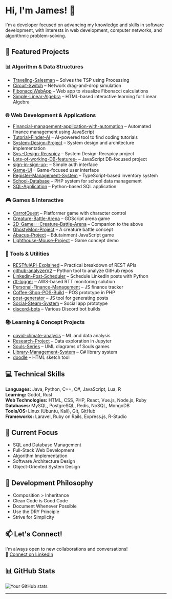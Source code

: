 # Hi, I'm James! 👋

I'm a developer focused on advancing my knowledge and skills in software development, with interests in web development, computer networks, and algorithmic problem-solving.

## 🚀 Featured Projects

### 📊 Algorithm & Data Structures
- [Traveling-Salesman](https://github.com/Jimmyu2foru18/Traveling-Salesman) – Solves the TSP using Processing  
- [Circuit-Switch](https://github.com/Jimmyu2foru18/Circuit-Switch) – Network drag-and-drop simulation  
- [FibonacciWebApp](https://github.com/Jimmyu2foru18/FibonacciWebApp) – Web app to visualize Fibonacci calculations  
- [Simple-Linear-Algebra](https://github.com/Jimmyu2foru18/Simple-Linear-Algebra) – HTML-based interactive learning for Linear Algebra  

### 🌐 Web Development & Applications
- [Financial-management-application-with-automation](https://github.com/Jimmyu2foru18/Financial-management-application-with-automation) – Automated finance management using JavaScript  
- [Tutorial-Finder-AI](https://github.com/Jimmyu2foru18/Tutorial-Finder-AI) – AI-powered tool to find coding tutorials  
- [System-Design-Project](https://github.com/Jimmyu2foru18/System-Design-Project) – System design and architecture implementation  
- [Sys.-Design-Recspicy](https://github.com/Jimmyu2foru18/Sys.-Design-Recspicy) – System Design: Recspicy project  
- [Lots-of-working-DB-features-](https://github.com/Jimmyu2foru18/Lots-of-working-DB-features-) – JavaScript DB-focused project  
- [sign-in-sign-up-](https://github.com/Jimmyu2foru18/sign-in-sign-up-) – Simple auth interface  
- [Game-UI](https://github.com/Jimmyu2foru18/Game-UI) – Game-focused user interface  
- [Register-Management-System](https://github.com/Jimmyu2foru18/Register-Management-System) – TypeScript-based inventory system  
- [School-Database](https://github.com/Jimmyu2foru18/School-Database) – PHP system for school data management  
- [SQL-Application](https://github.com/Jimmyu2foru18/SQL-Application) – Python-based SQL application  

### 🎮 Games & Interactive
- [CarrotQuest](https://github.com/Jimmyu2foru18/CarrotQuest) – Platformer game with character control  
- [Creature-Battle-Arena](https://github.com/Jimmyu2foru18/Creature-Battle-Arena) – GDScript arena game  
- [2D-Game---Creature-Battle-Arena](https://github.com/Jimmyu2foru18/2D-Game---Creature-Battle-Arena) – Companion to the above  
- [GhostyMon-Project](https://github.com/Jimmyu2foru18/GhostyMon-Project) – A creature battle concept  
- [Abacus-Project](https://github.com/Jimmyu2foru18/Abacus-Project) – Edutainment JavaScript game  
- [Lighthouse-Mouse-Project](https://github.com/Jimmyu2foru18/Lighthouse-Mouse-Project) – Game concept demo  

### 🧠 Tools & Utilities
- [RESTfulAPI-Explained](https://github.com/Jimmyu2foru18/RESTfulAPI-Explained) – Practical breakdown of REST APIs  
- [github-analyzerV2](https://github.com/Jimmyu2foru18/github-analyzerV2) – Python tool to analyze GitHub repos  
- [Linkedin-Post-Scheduler](https://github.com/Jimmyu2foru18/Linkedin-Post-Scheduler) – Schedule LinkedIn posts with Python  
- [rtt-logger](https://github.com/Jimmyu2foru18/rtt-logger) – AWS-based RTT monitoring solution  
- [Personal-Finance-Management](https://github.com/Jimmyu2foru18/Personal-Finance-Management) – JS finance tracker  
- [Coffee-Shop-POS-Build](https://github.com/Jimmyu2foru18/Coffee-Shop-POS-Build) – POS prototype in PHP  
- [post-generator](https://github.com/Jimmyu2foru18/post-generator) – JS tool for generating posts  
- [Social-Steam-System](https://github.com/Jimmyu2foru18/Social-Steam-System) – Social app prototype  
- [discord-bots](https://github.com/Jimmyu2foru18/discord-bots) – Various Discord bot builds  

### 📚 Learning & Concept Projects
- [covid-climate-analysis](https://github.com/Jimmyu2foru18/covid-climate-analysis) – ML and data analysis  
- [Research-Project](https://github.com/Jimmyu2foru18/Research-Project) – Data exploration in Jupyter  
- [Souls-Series](https://github.com/Jimmyu2foru18/Souls-Series) – UML diagrams of Souls games  
- [Library-Management-System](https://github.com/Jimmyu2foru18/Library-Management-System) – C# library system  
- [doodle](https://github.com/Jimmyu2foru18/doodle) – HTML sketch tool  

## 💻 Technical Skills

**Languages:** Java, Python, C++, C#, JavaScript, Lua, R  
**Learning:** Godot, Rust  
**Web Technologies:** HTML, CSS, PHP, React, Vue.js, Node.js, Ruby  
**Databases:** MySQL, PostgreSQL, Redis, NoSQL, MongoDB  
**Tools/OS:** Linux (Ubuntu, Kali), Git, GitHub  
**Frameworks:** Laravel, Ruby on Rails, Express.js, R-Studio  

## 🌱 Current Focus

- SQL and Database Management  
- Full-Stack Web Development  
- Algorithm Implementation  
- Software Architecture Design  
- Object-Oriented System Design  

## 📔 Development Philosophy

- Composition > Inheritance  
- Clean Code is Good Code  
- Document Whenever Possible  
- Use the DRY Principle  
- Strive for Simplicity  

## 📫 Let's Connect!

I'm always open to new collaborations and conversations!  
🔗 [Connect on LinkedIn](https://www.linkedin.com/in/james-mcguigan-jr-b26a5b317)

## 📊 GitHub Stats

![Your GitHub stats](https://github-readme-stats.vercel.app/api?username=Jimmyu2foru18&show_icons=true&theme=radical)

---
